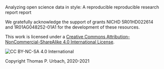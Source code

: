 Analyzing open science data in style: A reproducible reproducible research report report

We gratefully acknowledge the support of grants NICHD 5R01HD022614 and
1R01AG048252-01A1 for the development of these resources.

This work is licensed under a [Creative Commons
Attribution-NonCommercial-ShareAlike 4.0 International License](https://creativecommons.org/licenses/by-nc-sa/4.0/).

![CC BY-NC-SA 4.0 International](https://i.creativecommons.org/l/by-nc-sa/4.0/88x31.png)

Copyright Thomas P. Urbach, 2020-2021

